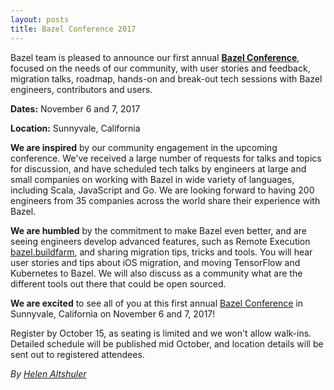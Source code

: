 ```yaml
---
layout: posts
title: Bazel Conference 2017
---
```


Bazel team is pleased to announce our first annual [**Bazel Conference**](https://sites.google.com/corp/bazel.build/conference2017), focused on the needs of our community, with user stories and feedback, migration talks, roadmap, hands-on and break-out tech sessions with Bazel engineers, contributors and users.

**Dates:**     November 6 and 7, 2017

**Location:** Sunnyvale, California 

**We are inspired** by our community engagement in the upcoming conference. We've received a large number of requests for talks and topics for discussion, and have scheduled tech talks by engineers at large and small companies on working with Bazel in wide variety of languages, including Scala, JavaScript and Go. We are looking forward to having 200 engineers from 35 companies across the world share their experience with Bazel.

**We are humbled** by the commitment to make Bazel even better, and are seeing engineers develop advanced features, such as Remote Execution [bazel.buildfarm](https://github.com/bazelbuild/bazel-buildfarm), and sharing migration tips, tricks and tools. You will hear user stories and tips about iOS migration, and moving TensorFlow and Kubernetes to Bazel. We will also discuss as a community what are the different tools out there that could be open sourced. 

**We are excited** to see all of you at this first annual [Bazel Conference](https://sites.google.com/corp/bazel.build/conference2017) in Sunnyvale, California on November 6 and 7, 2017! 

Register by October 15, as seating is limited and we won't allow walk-ins. Detailed schedule will be published mid October, and location details will be sent out to registered attendees.


*By [Helen Altshuler](https://github.com/helenalt)*
